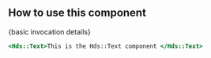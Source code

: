 ## How to use this component

<!-- use the same heading order from Guidelines -->
{basic invocation details}

<!-- This below is just an example of invocation, to get started -->
```handlebars
<Hds::Text>This is the Hds::Text component </Hds::Text>
```
